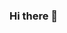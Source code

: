 ### Hi there 👋

<!--
**Chandradinta/Chandradinta** is a ✨ _special_ ✨ repository because its `README.md` (this file) appears on your GitHub profile.

Here are some ideas to get you started:

- 🔭 I’m a student
- 🌱 I’m currently learning in University of Multi Data Palembang

- 💬 Ask me about I'm Chan
- 📫 How to reach me: chandradinta@mhs.mdp.ac.id

-  Instagram : Cristianchandr_
-->
